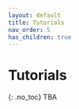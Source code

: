 ```yaml
---
layout: default
title: Tutorials
nav_order: 5
has_children: true
---
```

# Tutorials
{: .no_toc}
TBA
